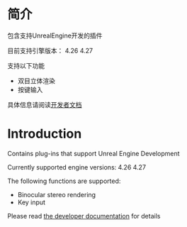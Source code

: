 # 简介
包含支持UnrealEngine开发的插件

目前支持引擎版本：
4.26
4.27

支持以下功能

 - 双目立体渲染
 - 按键输入
 
 具体信息请阅读[开发者文档](https://skyworthxr.com/xrsdk/unrealsdk10/index.html)

# Introduction
Contains plug-ins that support Unreal Engine Development

Currently supported engine versions:
4.26
4.27

The following functions are supported:
 - Binocular stereo rendering
 - Key input
 
 Please read [the developer documentation](https://skyworthxr.com/xrsdk/unrealsdk10/index.html) for details
